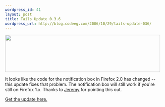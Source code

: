 ```yaml
--- 
wordpress_id: 41
layout: post
title: Tails Update 0.3.6
wordpress_url: http://blog.codeeg.com/2006/10/29/tails-update-036/
---
```

<span style="color:#0000ee;text-decoration:underline;"><a class="imagelink" title="Tails v0.3.6 Screenshot" href="http://blog.codeeg.com/wp-content/uploads/2006/10/v0-3-6screenshot.png"></a><a href="/tails-firefox-extension-03/"><img class="alignnone size-full wp-image-117" src="http://blog2.codeeg.com/wp-content/uploads/2008/06/v0-3-6screenshot.png" alt="" width="500" height="120" /></a></span>

It looks like the code for the notification box in Firefox 2.0 has changed -- this update fixes that problem.  The notification box will still work if you're still on Firefox 1.x.  Thanks to <a title="Jeremy Kitchen's website" href="http://www.scriptkitchen.com/">Jeremy</a> for pointing this out.

<a title="Tails Firefox Extension" href="http://blog.codeeg.com/tails-firefox-extension-03/">Get the update here.</a>

